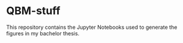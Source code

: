 # QBM-stuff
This repository contains the Jupyter Notebooks used to generate the figures in my bachelor thesis.

